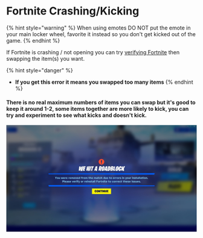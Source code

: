 # Fortnite Crashing/Kicking

{% hint style="warning" %}
When using emotes DO NOT put the emote in your main locker wheel, favorite it instead so you don't get kicked out of the game.
{% endhint %}

If Fortnite is crashing / not opening you can try [verifying Fortnite](verifying-fortnite.md) then swapping the item(s) you want.

{% hint style="danger" %}
* **If you get this error it means you swapped too many items**
{% endhint %}

#### There is no real maximum numbers of items you can swap but it's good to keep it around 1-2, some items together are more likely to kick, you can try and experiment to see what kicks and doesn't kick.

![](<../.gitbook/assets/image (2) (1).png>)
